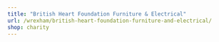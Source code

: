 ```yaml
---
title: "British Heart Foundation Furniture & Electrical"
url: /wrexham/british-heart-foundation-furniture-and-electrical/
shop: charity
---
```

